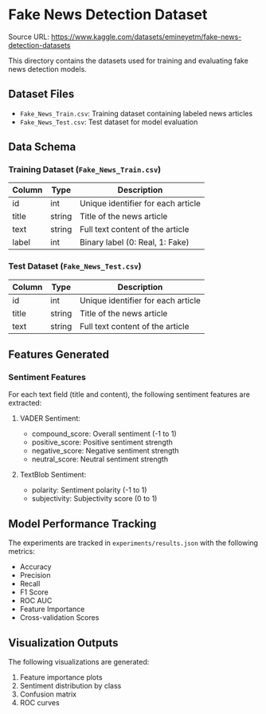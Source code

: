 # Fake News Detection Dataset

Source URL: https://www.kaggle.com/datasets/emineyetm/fake-news-detection-datasets

This directory contains the datasets used for training and evaluating fake news detection models.

## Dataset Files

- `Fake_News_Train.csv`: Training dataset containing labeled news articles
- `Fake_News_Test.csv`: Test dataset for model evaluation

## Data Schema

### Training Dataset (`Fake_News_Train.csv`)

| Column    | Type   | Description                                    |
|-----------|--------|------------------------------------------------|
| id        | int    | Unique identifier for each article             |
| title     | string | Title of the news article                      |
| text      | string | Full text content of the article               |
| label     | int    | Binary label (0: Real, 1: Fake)               |

### Test Dataset (`Fake_News_Test.csv`)

| Column    | Type   | Description                                    |
|-----------|--------|------------------------------------------------|
| id        | int    | Unique identifier for each article             |
| title     | string | Title of the news article                      |
| text      | string | Full text content of the article               |

## Features Generated

### Sentiment Features

For each text field (title and content), the following sentiment features are extracted:

1. VADER Sentiment:
   - compound_score: Overall sentiment (-1 to 1)
   - positive_score: Positive sentiment strength
   - negative_score: Negative sentiment strength
   - neutral_score: Neutral sentiment strength

2. TextBlob Sentiment:
   - polarity: Sentiment polarity (-1 to 1)
   - subjectivity: Subjectivity score (0 to 1)

## Model Performance Tracking

The experiments are tracked in `experiments/results.json` with the following metrics:
- Accuracy
- Precision
- Recall
- F1 Score
- ROC AUC
- Feature Importance
- Cross-validation Scores

## Visualization Outputs

The following visualizations are generated:
1. Feature importance plots
2. Sentiment distribution by class
3. Confusion matrix
4. ROC curves